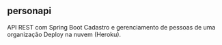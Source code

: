 ## personapi
API REST com Spring Boot
Cadastro e gerenciamento de pessoas de uma organização
Deploy na nuvem (Heroku). 
